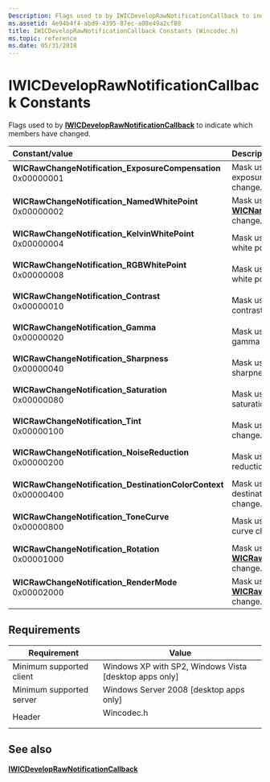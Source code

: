 ```yaml
---
Description: Flags used to by IWICDevelopRawNotificationCallback to indicate which members have changed.
ms.assetid: 4e94b4f4-abd9-4395-87ec-a08e49a2cf88
title: IWICDevelopRawNotificationCallback Constants (Wincodec.h)
ms.topic: reference
ms.date: 05/31/2018
---
```


# IWICDevelopRawNotificationCallback Constants

Flags used to by [**IWICDevelopRawNotificationCallback**](/windows/desktop/api/Wincodec/nn-wincodec-iwicdeveloprawnotificationcallback) to indicate which members have changed.



| Constant/value                                                                                                                                                                                                                                                                                                                                                                                            | Description                                                                                                          |
|:----------------------------------------------------------------------------------------------------------------------------------------------------------------------------------------------------------------------------------------------------------------------------------------------------------------------------------------------------------------------------------------------------------|:---------------------------------------------------------------------------------------------------------------------|
| <span id="WICRawChangeNotification_ExposureCompensation"></span><span id="wicrawchangenotification_exposurecompensation"></span><span id="WICRAWCHANGENOTIFICATION_EXPOSURECOMPENSATION"></span><dl> <dt>**WICRawChangeNotification\_ExposureCompensation**</dt> <dt>0x00000001</dt> </dl>             | Mask used to report a exposure compensation change.<br/>                                                       |
| <span id="WICRawChangeNotification_NamedWhitePoint"></span><span id="wicrawchangenotification_namedwhitepoint"></span><span id="WICRAWCHANGENOTIFICATION_NAMEDWHITEPOINT"></span><dl> <dt>**WICRawChangeNotification\_NamedWhitePoint**</dt> <dt>0x00000002</dt> </dl>                                 | Mask used to report a [**WICNamedWhitePoint**](/windows/desktop/api/Wincodec/ne-wincodec-wicnamedwhitepoint) change.<br/>                 |
| <span id="WICRawChangeNotification_KelvinWhitePoint"></span><span id="wicrawchangenotification_kelvinwhitepoint"></span><span id="WICRAWCHANGENOTIFICATION_KELVINWHITEPOINT"></span><dl> <dt>**WICRawChangeNotification\_KelvinWhitePoint**</dt> <dt>0x00000004</dt> </dl>                             | Mask used to report a kelvin white point change.<br/>                                                          |
| <span id="WICRawChangeNotification_RGBWhitePoint"></span><span id="wicrawchangenotification_rgbwhitepoint"></span><span id="WICRAWCHANGENOTIFICATION_RGBWHITEPOINT"></span><dl> <dt>**WICRawChangeNotification\_RGBWhitePoint**</dt> <dt>0x00000008</dt> </dl>                                         | Mask used to report a RGB white point change.<br/>                                                             |
| <span id="WICRawChangeNotification_Contrast"></span><span id="wicrawchangenotification_contrast"></span><span id="WICRAWCHANGENOTIFICATION_CONTRAST"></span><dl> <dt>**WICRawChangeNotification\_Contrast**</dt> <dt>0x00000010</dt> </dl>                                                             | Mask used to report a contrast change.<br/>                                                                    |
| <span id="WICRawChangeNotification_Gamma"></span><span id="wicrawchangenotification_gamma"></span><span id="WICRAWCHANGENOTIFICATION_GAMMA"></span><dl> <dt>**WICRawChangeNotification\_Gamma**</dt> <dt>0x00000020</dt> </dl>                                                                         | Mask used to report a gamma change.<br/>                                                                       |
| <span id="WICRawChangeNotification_Sharpness"></span><span id="wicrawchangenotification_sharpness"></span><span id="WICRAWCHANGENOTIFICATION_SHARPNESS"></span><dl> <dt>**WICRawChangeNotification\_Sharpness**</dt> <dt>0x00000040</dt> </dl>                                                         | Mask used to report a sharpness change.<br/>                                                                   |
| <span id="WICRawChangeNotification_Saturation"></span><span id="wicrawchangenotification_saturation"></span><span id="WICRAWCHANGENOTIFICATION_SATURATION"></span><dl> <dt>**WICRawChangeNotification\_Saturation**</dt> <dt>0x00000080</dt> </dl>                                                     | Mask used to report a saturation change.<br/>                                                                  |
| <span id="WICRawChangeNotification_Tint"></span><span id="wicrawchangenotification_tint"></span><span id="WICRAWCHANGENOTIFICATION_TINT"></span><dl> <dt>**WICRawChangeNotification\_Tint**</dt> <dt>0x00000100</dt> </dl>                                                                             | Mask used to report a tint change.<br/>                                                                        |
| <span id="WICRawChangeNotification_NoiseReduction"></span><span id="wicrawchangenotification_noisereduction"></span><span id="WICRAWCHANGENOTIFICATION_NOISEREDUCTION"></span><dl> <dt>**WICRawChangeNotification\_NoiseReduction**</dt> <dt>0x00000200</dt> </dl>                                     | Mask used to report a noise reduction change.<br/>                                                             |
| <span id="WICRawChangeNotification_DestinationColorContext"></span><span id="wicrawchangenotification_destinationcolorcontext"></span><span id="WICRAWCHANGENOTIFICATION_DESTINATIONCOLORCONTEXT"></span><dl> <dt>**WICRawChangeNotification\_DestinationColorContext**</dt> <dt>0x00000400</dt> </dl> | Mask used to report a destination color context change.<br/>                                                   |
| <span id="WICRawChangeNotification_ToneCurve"></span><span id="wicrawchangenotification_tonecurve"></span><span id="WICRAWCHANGENOTIFICATION_TONECURVE"></span><dl> <dt>**WICRawChangeNotification\_ToneCurve**</dt> <dt>0x00000800</dt> </dl>                                                         | Mask used to report a tone curve change.<br/>                                                                  |
| <span id="WICRawChangeNotification_Rotation"></span><span id="wicrawchangenotification_rotation"></span><span id="WICRAWCHANGENOTIFICATION_ROTATION"></span><dl> <dt>**WICRawChangeNotification\_Rotation**</dt> <dt>0x00001000</dt> </dl>                                                             | Mask used to report a [**WICRawRotationCapabilities**](/windows/desktop/api/Wincodec/ne-wincodec-wicrawrotationcapabilities) change.<br/> |
| <span id="WICRawChangeNotification_RenderMode"></span><span id="wicrawchangenotification_rendermode"></span><span id="WICRAWCHANGENOTIFICATION_RENDERMODE"></span><dl> <dt>**WICRawChangeNotification\_RenderMode**</dt> <dt>0x00002000</dt> </dl>                                                     | Mask used to report a [**WICRawRenderMode**](/windows/desktop/api/Wincodec/ne-wincodec-wicrawrendermode) change.<br/>                     |



## Requirements



| Requirement | Value |
|-------------------------------------|---------------------------------------------------------------------------------------|
| Minimum supported client<br/> | Windows XP with SP2, Windows Vista \[desktop apps only\]<br/>                   |
| Minimum supported server<br/> | Windows Server 2008 \[desktop apps only\]<br/>                                  |
| Header<br/>                   | <dl> <dt>Wincodec.h</dt> </dl> |



## See also

<dl> <dt>

[**IWICDevelopRawNotificationCallback**](/windows/desktop/api/Wincodec/nn-wincodec-iwicdeveloprawnotificationcallback)
</dt> </dl>

 

 




